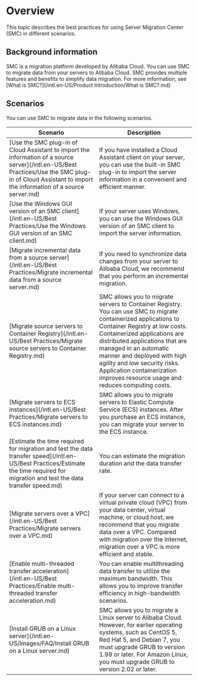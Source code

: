 # Overview

This topic describes the best practices for using Server Migration Center \(SMC\) in different scenarios.

## Background information

SMC is a migration platform developed by Alibaba Cloud. You can use SMC to migrate data from your servers to Alibaba Cloud. SMC provides multiple features and benefits to simplify data migration. For more information, see [What is SMC?](/intl.en-US/Product Introduction/What is SMC?.md)

## Scenarios

You can use SMC to migrate data in the following scenarios.

|Scenario|Description|
|--------|-----------|
|[Use the SMC plug-in of Cloud Assistant to import the information of a source server](/intl.en-US/Best Practices/Use the SMC plug-in of Cloud Assistant to import the information of a source server.md)|If you have installed a Cloud Assistant client on your server, you can use the built-in SMC plug-in to import the server information in a convenient and efficient manner.|
|[Use the Windows GUI version of an SMC client](/intl.en-US/Best Practices/Use the Windows GUI version of an SMC client.md)|If your server uses Windows, you can use the Windows GUI version of an SMC client to import the server information.|
|[Migrate incremental data from a source server](/intl.en-US/Best Practices/Migrate incremental data from a source server.md)|If you need to synchronize data changes from your server to Alibaba Cloud, we recommend that you perform an incremental migration.|
|[Migrate source servers to Container Registry](/intl.en-US/Best Practices/Migrate source servers to Container Registry.md)|SMC allows you to migrate servers to Container Registry. You can use SMC to migrate containerized applications to Container Registry at low costs. Containerized applications are distributed applications that are managed in an automatic manner and deployed with high agility and low security risks. Application containerization improves resource usage and reduces computing costs.|
|[Migrate servers to ECS instances](/intl.en-US/Best Practices/Migrate servers to ECS instances.md)|SMC allows you to migrate servers to Elastic Compute Service \(ECS\) instances. After you purchase an ECS instance, you can migrate your server to the ECS instance.|
|[Estimate the time required for migration and test the data transfer speed](/intl.en-US/Best Practices/Estimate the time required for migration and test the data transfer speed.md)|You can estimate the migration duration and the data transfer rate.|
|[Migrate servers over a VPC](/intl.en-US/Best Practices/Migrate servers over a VPC.md)|If your server can connect to a virtual private cloud \(VPC\) from your data center, virtual machine, or cloud host, we recommend that you migrate data over a VPC. Compared with migration over the Internet, migration over a VPC is more efficient and stable.|
|[Enable multi-threaded transfer acceleration](/intl.en-US/Best Practices/Enable multi-threaded transfer acceleration.md)|You can enable multithreading data transfer to utilize the maximum bandwidth. This allows you to improve transfer efficiency in high-bandwidth scenarios.|
|[Install GRUB on a Linux server](/intl.en-US/Images/FAQ/Install GRUB on a Linux server.md)|SMC allows you to migrate a Linux server to Alibaba Cloud. However, for earlier operating systems, such as CentOS 5, Red Hat 5, and Debian 7, you must upgrade GRUB to version 1.99 or later. For Amazon Linux, you must upgrade GRUB to version 2.02 or later.|

